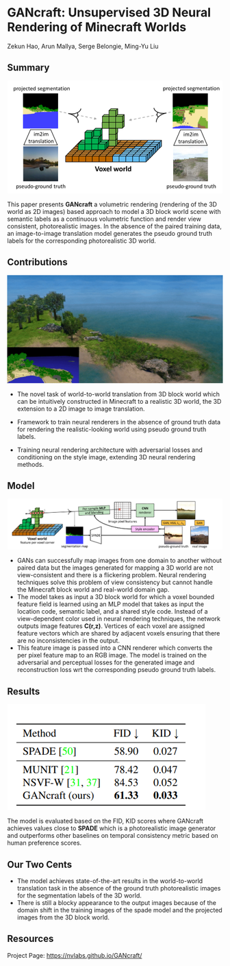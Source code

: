 # GANcraft: Unsupervised 3D Neural Rendering of Minecraft Worlds
Zekun Hao, Arun Mallya, Serge Belongie, Ming-Yu Liu

## Summary

<img src='../images/GANcraft_model.PNG'>

This paper presents **GANcraft** a volumetric rendering (rendering of the 3D world as 2D images) based approach to model a 3D block world scene with semantic labels as a continuous volumetric function and render view consistent, photorealistic images. In the absence of the paired training data, an image-to-image translation model generates the pseudo ground truth labels for the corresponding photorealistic 3D world.

## Contributions
<img src='../images/GANcraft_results.gif'>

- The novel task of world-to-world translation from 
3D block world which can be intuitively constructed in
Minecraft to a realistic 3D world, the 3D extension to a 2D
image to image translation.

- Framework to train neural renderers in the absence of ground 
truth data for rendering the realistic-looking world using pseudo 
ground truth labels.

- Training neural rendering architecture with adversarial losses 
and conditioning on the style image, extending 3D neural rendering
methods.

## Model

<img src='../images/GANcraft_overview.PNG'>

- GANs can successfully map images from one domain to another without paired data but the images generated for mapping a 3D world are not view-consistent and there is a flickering problem. 
Neural rendering techniques solve this problem of view consistency but cannot handle the Minecraft block world and real-world domain gap.
- The model takes as input a 3D block world for which a voxel bounded feature field is learned using an MLP model that takes as input the location code, semantic label, and a shared style code. Instead of a view-dependent color used in neural rendering techniques, the network outputs image features **C(r,z)**. Vertices of each voxel are assigned feature vectors which are shared by adjacent voxels ensuring that there are no inconsistencies in the output. 
- This feature image is passed into a CNN renderer which converts the per pixel feature map to an RGB image.
The model is trained on the adversarial and perceptual losses for the generated image and reconstruction loss wrt the corresponding pseudo ground truth labels.

## Results

<img src='../images/GANcraft_fid_scores.PNG'>

The model is evaluated based on the FID, KID scores where GANcraft achieves values close to **SPADE** which is a photorealistic image generator and outperforms other baselines on temporal consistency metric based on human preference scores.

## Our Two Cents
- The model achieves state-of-the-art results in the world-to-world translation task in the absence of the ground truth photorealistic images for the segmentation labels of the 3D world.
- There is still a blocky appearance to the output images because of the domain shift in the training images of the spade model and the projected images from the 3D block world.

## Resources
Project Page: https://nvlabs.github.io/GANcraft/
